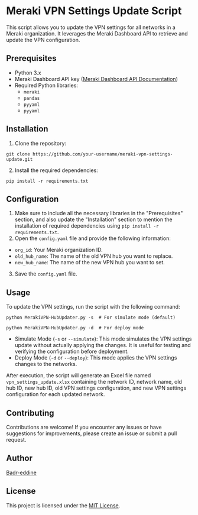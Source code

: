 # Meraki VPN Settings Update Script

This script allows you to update the VPN settings for all networks in a Meraki organization. It leverages the Meraki Dashboard API to retrieve and update the VPN configuration.

## Prerequisites

- Python 3.x
- Meraki Dashboard API key ([Meraki Dashboard API Documentation](https://developer.cisco.com/meraki/api/))
- Required Python libraries:
  - `meraki`
  - `pandas`
  - `pyyaml`
  - `pyyaml`

## Installation

1. Clone the repository:

```shell
git clone https://github.com/your-username/meraki-vpn-settings-update.git
```

2. Install the required dependencies:

```shell
pip install -r requirements.txt
```

## Configuration

1.  Make sure to include all the necessary libraries in the "Prerequisites" section, and also update the "Installation" section to mention the installation of required dependencies using `pip install -r requirements.txt`.
2.  Open the `config.yaml` file and provide the following information:
   - `org_id`: Your Meraki organization ID.
   - `old_hub_name`: The name of the old VPN hub you want to replace.
   - `new_hub_name`: The name of the new VPN hub you want to set.
3. Save the `config.yaml` file.

## Usage

To update the VPN settings, run the script with the following command:

```shell
python MerakiVPN-HubUpdater.py -s  # For simulate mode (default)
```

```shell
python MerakiVPN-HubUpdater.py -d  # For deploy mode
```

- Simulate Mode (`-s` or `--simulate`): This mode simulates the VPN settings update without actually applying the changes. It is useful for testing and verifying the configuration before deployment.
- Deploy Mode (`-d` or `--deploy`): This mode applies the VPN settings changes to the networks.

After execution, the script will generate an Excel file named `vpn_settings_update.xlsx` containing the network ID, network name, old hub ID, new hub ID, old VPN settings configuration, and new VPN settings configuration for each updated network.

## Contributing

Contributions are welcome! If you encounter any issues or have suggestions for improvements, please create an issue or submit a pull request.

## Author

[Badr-eddine](https://www.linkedin.com/in/badreddine-aharchi)

## License

This project is licensed under the [MIT License](LICENSE).
